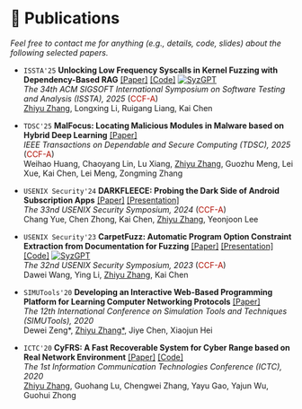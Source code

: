 # 📝 Publications 

*Feel free to contact me for anything (e.g., details, code, slides) about the following selected papers.*

- `ISSTA'25` **Unlocking Low Frequency Syscalls in Kernel Fuzzing with Dependency-Based RAG** [[Paper]](../../files/issta25main_syzgpt.pdf) [[Code]](https://github.com/QGrain/SyzGPT) [![SyzGPT](https://img.shields.io/github/stars/QGrain/SyzGPT?style=social)](https://github.com/QGrain/SyzGPT)     
    *The 34th ACM SIGSOFT International Symposium on Software Testing and Analysis (ISSTA), 2025* (<span style="color:#B00C00">CCF-A</span>)    
    <u>Zhiyu Zhang</u>, Longxing Li, Ruigang Liang, Kai Chen

- `TDSC'25` **MalFocus: Locating Malicious Modules in Malware based on Hybrid Deep Learning** [[Paper]](https://www.computer.org/csdl/journal/tq/5555/01/10964846/25UAdGAvthC)   
    *IEEE Transactions on Dependable and Secure Computing (TDSC), 2025* (<span style="color:#B00C00">CCF-A</span>)  
    Weihao Huang, Chaoyang Lin, Lu Xiang, <u>Zhiyu Zhang</u>, Guozhu Meng, Lei Xue, Kai Chen, Lei Meng, Zongming Zhang

- `USENIX Security'24` **DARKFLEECE: Probing the Dark Side of Android Subscription Apps** [[Paper]](https://www.usenix.org/system/files/usenixsecurity24-yue.pdf) [[Presentation]](https://www.usenix.org/conference/usenixsecurity24/presentation/yue)  
    *The 33nd USENIX Security Symposium, 2024* (<span style="color:#B00C00">CCF-A</span>)  
    Chang Yue, Chen Zhong, Kai Chen, <u>Zhiyu Zhang</u>, Yeonjoon Lee

- `USENIX Security'23` **CarpetFuzz: Automatic Program Option Constraint Extraction from Documentation for Fuzzing** [[Paper]](https://www.usenix.org/system/files/usenixsecurity23-wang-dawei.pdf) [[Presentation]](https://www.usenix.org/conference/usenixsecurity23/presentation/wang-dawei) [[Code]](https://github.com/waugustus/CarpetFuzz) [![SyzGPT](https://img.shields.io/github/stars/waugustus/CarpetFuzz?style=social)](https://github.com/waugustus/CarpetFuzz)   
    *The 32nd USENIX Security Symposium, 2023* (<span style="color:#B00C00">CCF-A</span>)    
    Dawei Wang, Ying Li, <u>Zhiyu Zhang</u>, Kai Chen

- `SIMUTools'20` **Developing an Interactive Web-Based Programming Platform for Learning Computer Networking Protocols** [[Paper]](https://link.springer.com/chapter/10.1007/978-3-030-72792-5_48)   
    *The 12th International Conference on Simulation Tools and Techniques (SIMUTools), 2020*    
    Dewei Zeng\*, <u>Zhiyu Zhang*</u>, Jiye Chen, Xiaojun Hei

- `ICTC'20` **CyFRS: A Fast Recoverable System for Cyber Range based on Real Network Environment** [[Paper]](https://ieeexplore.ieee.org/document/9123273) [[Code]](https://github.com/QGrain/Partition-Recovery)    
    *The 1st Information Communication Technologies Conference (ICTC), 2020*  
    <u>Zhiyu Zhang</u>, Guohang Lu, Chengwei Zhang, Yayu Gao, Yajun Wu, Guohui Zhong